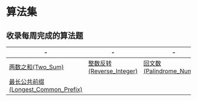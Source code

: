 # 算法集
## 收录每周完成的算法题
|- |- |- |- | 
|------------ | ------------- | ------------| ------------|
|[两数之和(Two_Sum)](./两数之和(Two_Sum)) |[整数反转(Reverse_Integer)](./整数反转(Reverse_Integer))|[回文数(Palindrome_Number)](./回文数(Palindrome_Number))|[罗马数字转整数(Roman_to_Integer)](./罗马数字转整数(Roman_to_Integer))|
[最长公共前缀(Longest_Common_Prefix)](./最长公共前缀(Longest_Common_Prefix))|



